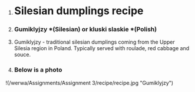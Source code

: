 1. # **Silesian dumplings recipe**
2. ### Gumiklyjzy *(Silesian) or kluski slaskie *(Polish)
3. Gumiklyjzy - traditional silesian dumplings coming from the Upper Silesia region in Poland. Typically served with roulade, red cabbage and souce.
4. ### Below is a photo
!(/werwa/Assignments/Assignment 3/recipe/recipe.jpg "Gumiklyjzy")